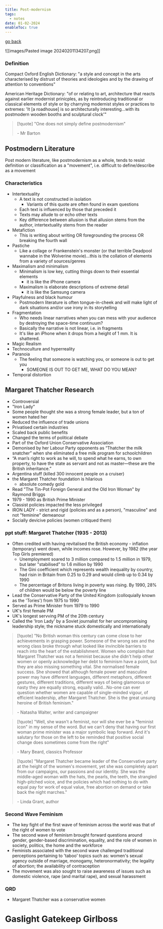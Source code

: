 ```yaml
---
title: Post-modernism
tags:
  - notes
date: 01-02-2024
enableToc: true
---
```


[go back](12Subjects/12Literature.md)

![[images/Pasted image 20240201134207.png]]
### Definition
Compact Oxford English Dictionary: "a style and concept in the arts characterised by distrust of theories and ideologies and by the drawing of attention to conventions"

American Heritage Dictionary: "of or relating to art, architecture that reacts against earlier modernist prinicples, as by reintroducing traditional or classical elements of style or by charrying modernist styles or practices to extremes: 'It \[a roadhouse] is so architecturally interesting...with its postmodern wooden booths and sculptural clock'"


> [!quote] "One does not simply define postmodernism"
> 
> \- Mr Barton

## Postmodern Literature
Post modern literature, like postmodernism as a whole, tends to resist definition or classification as a "movement", i.e. difficult to define/describe as a movement

### Characteristics
- Intertextuality
	- A text is not constructed in isolation
		- Variants of this quote are often found in exam questions
	- Each text is influenced by those that preceded it
	- Texts may allude to or echo other texts
	- Key difference between allusion is that allusion stems from the author, intertextuality stems from the reader
- Metafiction
	- This is writing about writing OR foregrounding the process OR breaking the fourth wall
- Pastiche
	- Like a collage or Frankenstein's monster (or that terrible Deadpool wannabe in the Wolverine movie)...this is the collation of elements from a variety of sources/genres
- Maximalism and minimalism
	- Minimalism is low key, cutting things down to their essential elements
		- it is like the iPhone camera
	- Maximalism is elaborate descriptions of extreme detail
		- it is like the Samsung camera
- Playfulness and black humour
	- Postmodern literature is often tongue-in-cheek and will make light of dark situations and/or use irony in its storytelling
- Fragmentation
	- Who needs linear narratives when you can mess with your audience by destroying the space-time continuum?
	- Basically the narrative is not linear, i.e. in fragments
	- It's like an iPhone when it drops from a height of 1 mm. It is shattered.
- Magic Realism
- Technoculture and hyperreality
- Paranoia
	- The feeling that someone is watching you, or someone is out to get you
		- SOMEONE IS OUT TO GET ME, WHAT DO YOU MEAN?
- Temporal distortion 

## Margaret Thatcher Research
- Controversial
- "Iron Lady"
- Some people thought she was a strong female leader, but a ton of women hated her
- Reduced the influence of trade unions
- Privatised certain industries
- Scaled back public benefits 
- Changed the terms of political debate
- Part of the Oxford Union Conservative Association
- Demonised by her Labour Party opponents as “Thatcher the milk snatcher” when she eliminated a free milk program for schoolchildren
- “A man’s right to work as he will, to spend what he earns, to own property, to have the state as servant and not as master—these are the British inheritance.”
- Argentina stuff (killed 300 innocent people on a cruiser)
- the Margaret Thatcher foundation is hilarious
	- absolute comedy gold
- Read "The Tin-Pot Foreign General and the Old Iron Woman" by Raymond Briggs
- 1979 - 1990 as British Prime Minister
- Classist policies impacted the less privileged
- IRON LADY - strict and rigid (policies and as a person), "masculine" and not "feminine" demeanour
- Socially devicive policies (women critiqued them)
### ppt stuff: Margaret Thatcher (1935 - 2013)
- Often credited with having revitalised the British economy - inflation (temporary) went down, while incomes rose. However, by 1982 (the year Top Girls premiered)
	- Unemployment soared to 3 million compared to 1.5 million in 1979, but later "stabilised" to 1.6 million by 1990
	- The Gini coefficient which represents wealth inequality by country, had risin in Britain from 0.25 to 0.29 and would climb up to 0.34 by 1990
	- The percentage of Britons living in poverty was rising. By 1990, 28% of children would be below the poverty line
- Lead the Conservative Party of the United Kingdom (colloquially known as the 'Tories') from 1975 to 1990
- Served as Prime Minister from 1979 to 1990
- UK's first female PM
- UK's longest servving PM of the 20th century
- Called the 'Iron Lady' by a Soviet journalist for her uncompromising leadership style; the nickname stuck domestically and internationally

> [!quote] "No British woman this century can come close to her achievements in grasping power. Someone of the wrong sex and the wrong class broke through what looked like invincible barriers to reach into the heart of the establishment. Women who complain that Margaret Thatcher was not a feminist because she didn't help other women or openly acknowledge her debt to feminism have a point, but they are also missing something vital. She normalised female success. She showed that although female power and masculine power may have different languages, different metaphors, different gestures, different traditions, different ways of being glamorous or nasty they are equally strong, equally valid...No-one can ever question whether women are capable of single-minded vigour, of efficient leadership, after Margaret Thatcher. She is the great unsung heroine of British feminism."
> 
> \- Natasha Walter, writer and campaigner

> [!quote] "Well, she wasn't a feminist, nor will she ever be a "feminist icon" in my sense of the word. But we can't deny that having our first woman prime minister was a major symbolic leap forward. And it's salutary for those on the left to be reminded that positive social change does sometimes come from the right"
> 
> \- Mary Beard, classics Professor

>[!quote] "Margaret Thatcher became leader of the Conservative party at the height of the women's movement, yet she was completely apart from our campaigns, our passions and our identity. She was the middle-aged woman with the hats, the pearls, the teeth, the strangled high-pitched voice, and the policies which had nothing to do with equal pay for work of equal value, free abortion on demand or take back the night marches."
>
>\- Linda Grant, author


### Second Wave Feminism
- The key fight of the first wave of feminism across the world was that of the right of women to vote
- The second wave of feminism brought forward questions around gender, gender-based discrimination, equality, and the role of women in society, politics, the home and the workforce
- Feminists associated with the second wave challenged traditional perceptions pertaining to 'taboo' topics such as: women's sexual agency outside of marriage, monogamy, heteronormativity; the legality of abortion; the availability of contraception
- The movement was also sought to raise awareness of issues such as domestic violence, rape (and marital rape), and sexual harassment

### QRD
- Margaret Thatcher was a conservative women

# Gaslight Gatekeep Girlboss 

